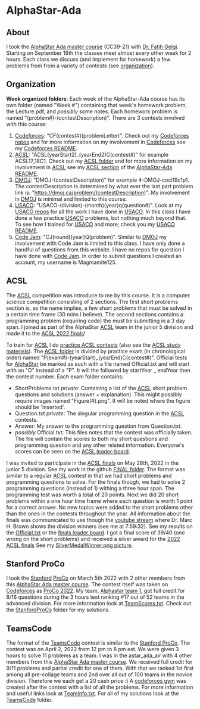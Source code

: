 # AlphaStar-Ada

## About

I took the [AlphaStar Ada master course](https://alphastar.academy/cs-master-courses/#masterschedule) (CC39-21) with [Dr. Fatih Gelgi](https://alphastar.academy/people/fgelgi/). Starting on September 19th the classes meet almost every other week for 2 hours. Each class we discuss (and implement for homework) a few problems from from a variety of contests (see [organization](https://github.com/asubramanian08/AlphaStar-Ada#organization)).

## Organization

**Week organized folders**: Each week of the AlphaStar-Ada course has its own folder (named "Week #") containing that week's homework problem, the Lecture.pdf, and _possibly_ some notes. Each homework problem is named "(problem#)-(contestDescription)". There are 3 contests involved with this course:
1. [Codeforces](https://codeforces.com/): "CF(contest#)(problemLetter)". Check out my [Codeforces repos](https://github.com/asubramanian08/Codeforces) and for more information on my involvement in [Codeforces](https://codeforces.com/) see my [Codeforces README](https://github.com/asubramanian08/Codeforces#readme).
2. [ACSL](https://www.acsl.org/): "ACSL(yearStart2)_(yearEnd2)C(contest#)" for example ACSL17_18C1. Check out my [ACSL folder](https://github.com/asubramanian08/AlphaStar-Ada/tree/master/ACSL) and for more information on my involvement in [ACSL](https://www.acsl.org/) see my [ACSL section](https://github.com/asubramanian08/AlphaStar-Ada#acsl) of the [AlphaStar-Ada README](https://github.com/asubramanian08/AlphaStar-Ada#readme).
3. [DMOJ](https://dmoj.ca/): "DMOJ-(contestDescription)" for example 4-DMOJ-coci19c1p1. The contestDescription is determined by what ever the last part problem link is: "https://dmoj.ca/problem/(contestDescription)". My involvement in [DMOJ](https://dmoj.ca/) is minimal and limited to this course.
4. [USACO](http://usaco.org): "USACO-(division)-(month)(year)q(question#)". Look at my [USACO repos](https://github.com/asubramanian08/USACO) for all the work I have done in [USACO](https://usaco.org). In this class I have done a few practice [USACO](https://usaco.org) problems, but nothing much beyond that. To see how I trained for [USACO](https://usaco.org) and more; check you my [USACO README](https://github.com/asubramanian08/USACO#readme).
5. [Code Jam](https://codingcompetitions.withgoogle.com/codejam): "CJ(round)(year)Q(problem)". Similar to [DMOJ](https://dmoj.ca/) my involvement with Code Jam is limited to this class. I have only done a handful of questions from this website. I have no repos for question I have done with [Code Jam](https://codingcompetitions.withgoogle.com/codejam). In order to submit questions I created an account, my username is Magmamite125.

## ACSL

The [ACSL](https://www.acsl.org/) competition was introduce to me by this course. It is a computer science competition consisting of 2 sections. The first short problems section is, as the name implies, a few short problems that must be solved in a certain time frame (30 mins I believe). The second sections contains a programming problem (requiring code) the must be submitting in a 3 day span. I joined as part of the AlphaStar [ACSL](https://www.acsl.org/) team in the junior 5 division and made it to the [ACSL 2022 finals](https://www.acsl.org/finals)!

To train for [ACSL](https://www.acsl.org/) I do [practice ACSL contests](https://github.com/asubramanian08/AlphaStar-Ada/tree/master/ACSL) (also see the [ACSL study materiels](https://www.acsl.org/get-started/study-materials)). The [ACSL folder](https://github.com/asubramanian08/AlphaStar-Ada/tree/master/ACSL) is divided by practice exam (in chronological order) named "P(exam#)-(yearStart)_(yearEnd)C(contest#)". Official tests for [AlphaStar](https://alphastar.academy/) be marked as such with a file named Official.txt and will start with an "O" instead of a "P". It will the followed by startYear _ endYear then the contest number. Each exam folder contains:
* ShortProblems.txt _private_: Containing a list of the [ACSL](https://www.acsl.org/) short problem questions and solutions (answer + explanation). This might possibly require images named "Figure(#).png". It will be noted where the figure should be 'inserted'.
* Question.txt _private_: The singular programming question in the [ACSL](https://www.acsl.org/) contests.
* Answer: My answer to the programming question from Question.txt.
* _possibly_ Official.txt: This files notes that the contest was officially taken. The file will contain the scores to both my short questions and programming question and any other related information. Everyone's scores can be seen on the [ACSL leader-board](https://www.scores.acsl.org/legacy/teams/2022/j5/).

I was invited to participate in the [ACSL finals](https://www.acsl.org/finals) on May 28th, 2022 in the junior 5 division. See my work in the github [FINAL folder](https://github.com/asubramanian08/AlphaStar-Ada/tree/master/ACSL/O5-2021_2022FINAL). The format was similar to a regular [ACSL](https://www.acsl.org/) contest in that we had short problems and programming questions to solve. For the finals though, we had to solve 2 programming questions (instead of 1) withing a three hour span. The programming test was worth a total of 20 points. Next we did 20 short problems within a one hour time frame where each question is worth 1 point for a correct answer. No new topics were added to the short problems other than the ones in the contests throughout the year. All information about the finals was communicated to use though the [youtube stream](https://www.youtube.com/watch?v=4615_NO5InA) where Dr. Marc H. Brown shows the division winners (see me at 7:59:32). See my results on the [Official.txt](https://github.com/asubramanian08/AlphaStar-Ada/blob/master/ACSL/O5-2021_2022FINAL/Offical.txt) or the [finals leader board](https://www.scores.acsl.org/legacy/finals/2022/j/). I got a final score of 39/40 (one wrong on the short problems) and received a silver award for the [2022 ACSL finals](https://www.acsl.org/finals) See my [SilverMedalWinner.png picture](https://github.com/asubramanian08/AlphaStar-Ada/blob/master/ACSL/O5-2021_2022FINAL/SilverMedalWinner.png).

## Stanford ProCo

I took the [Stanford](https://www.stanford.edu) [ProCo](https://stanfordacm.org/proco/)  on March 5th 2022 with 2 other members from this [AlphaStar Ada master course](https://alphastar.academy/cs-master-courses/#masterschedule). The contest itself was taken on [Codeforces](https://codeforces.com/) as [ProCo 2022](https://codeforces.com/gym/371820). My team, [Alphastar team 1](https://codeforces.com/team/98757), got full credit for 8/16 questions during the 3 hours test ranking #17 out of 52 teams in the advanced division. For more information look at [TeamScores.txt](https://github.com/asubramanian08/AlphaStar-Ada/blob/master/StanfordProCo/TeamScores.txt). Check out the [StanfordProCo](https://github.com/asubramanian08/AlphaStar-Ada/tree/master/StanfordProCo) folder for my solutions.

## TeamsCode

The format of the [TeamsCode](https://www.teamscode.org) contest is similar to the [Stanford ProCo](https://stanfordacm.org/proco/). The contest was on April 2, 2022 from 12 pm to 8 pm est. We were given 3 hours to solve 11 problems as a team. I was in the astar_ada_air with 4 other members from this [AlphaStar Ada master course](https://alphastar.academy/cs-master-courses/#masterschedule). We received full credit for 9/11 problems and partial credit for one of them. With that we ranked 1st first among all pre-collage teams and 2nd over all out of 100 teams in the novice division. Therefore we each get a 20 cash price :) A [codeforces gym](https://codeforces.com/gym/103643) was created after the contest with a list of all the problems. For more information and useful links look at [TeamInfo.txt](https://github.com/asubramanian08/AlphaStar-Ada/blob/master/TeamsCode/TeamInfo.txt). For all of my solutions look at the [TeamsCode](https://github.com/asubramanian08/AlphaStar-Ada/tree/master/TeamsCode) folder.
